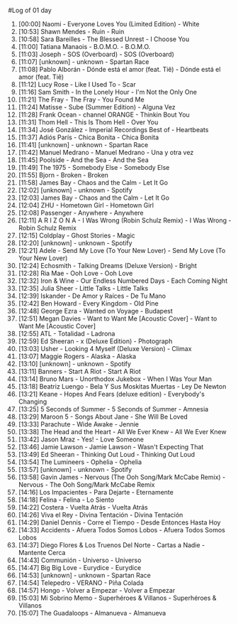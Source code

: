 #Log of 01 day

1. [00:00] Naomi - Everyone Loves You (Limited Edition) - White
1. [10:53] Shawn Mendes - Ruin - Ruin
1. [10:58] Sara Bareilles - The Blessed Unrest - I Choose You
1. [11:00] Tatiana Manaois - B.O.M.O. - B.O.M.O.
1. [11:03] Joseph - SOS (Overboard) - SOS (Overboard)
1. [11:07] [unknown] - unknown - Spartan Race
1. [11:08] Pablo Alborán - Dónde está el amor (feat. Tiê) - Dónde está el amor (feat. Tiê)
1. [11:12] Lucy Rose - Like I Used To - Scar
1. [11:16] Sam Smith - In the Lonely Hour - I'm Not the Only One
1. [11:21] The Fray - The Fray - You Found Me
1. [11:24] Matisse - Sube (Summer Edition) - Alguna Vez
1. [11:28] Frank Ocean - channel ORANGE - Thinkin Bout You
1. [11:31] Thom Hell - This Is Thom Hell - Over You
1. [11:34] José González - Imperial Recordings Best of - Heartbeats
1. [11:37] Adiós París - Chica Bonita - Chica Bonita
1. [11:41] [unknown] - unknown - Spartan Race
1. [11:42] Manuel Medrano - Manuel Medrano - Una y otra vez
1. [11:45] Poolside - And the Sea - And the Sea
1. [11:49] The 1975 - Somebody Else - Somebody Else
1. [11:55] Bjorn - Broken - Broken
1. [11:58] James Bay - Chaos and the Calm - Let It Go
1. [12:02] [unknown] - unknown - Spotify
1. [12:03] James Bay - Chaos and the Calm - Let It Go
1. [12:04] ZHU - Hometown Girl - Hometown Girl
1. [12:08] Passenger - Anywhere - Anywhere
1. [12:11] A R I Z O N A - I Was Wrong (Robin Schulz Remix) - I Was Wrong - Robin Schulz Remix
1. [12:15] Coldplay - Ghost Stories - Magic
1. [12:20] [unknown] - unknown - Spotify
1. [12:21] Adele - Send My Love (To Your New Lover) - Send My Love (To Your New Lover)
1. [12:24] Echosmith - Talking Dreams (Deluxe Version) - Bright
1. [12:28] Ria Mae - Ooh Love - Ooh Love
1. [12:32] Iron & Wine - Our Endless Numbered Days - Each Coming Night
1. [12:35] Julia Sheer - Little Talks - Little Talks
1. [12:39] Iskander - De Amor y Raíces - De Tu Mano
1. [12:42] Ben Howard - Every Kingdom - Old Pine
1. [12:48] George Ezra - Wanted on Voyage - Budapest
1. [12:51] Megan Davies - Want to Want Me [Acoustic Cover] - Want to Want Me [Acoustic Cover]
1. [12:55] ATL - Totalidad - Ladrona
1. [12:59] Ed Sheeran - x (Deluxe Edition) - Photograph
1. [13:03] Usher - Looking 4 Myself (Deluxe Version) - Climax
1. [13:07] Maggie Rogers - Alaska - Alaska
1. [13:10] [unknown] - unknown - Spotify
1. [13:11] Banners - Start A Riot - Start A Riot
1. [13:14] Bruno Mars - Unorthodox Jukebox - When I Was Your Man
1. [13:18] Beatriz Luengo - Bela Y Sus Moskitas Muertas - Ley De Newton
1. [13:21] Keane - Hopes And Fears (deluxe edition) - Everybody's Changing
1. [13:25] 5 Seconds of Summer - 5 Seconds of Summer - Amnesia
1. [13:29] Maroon 5 - Songs About Jane - She Will Be Loved
1. [13:33] Parachute - Wide Awake - Jennie
1. [13:38] The Head and the Heart - All We Ever Knew - All We Ever Knew
1. [13:42] Jason Mraz - Yes! - Love Someone
1. [13:46] Jamie Lawson - Jamie Lawson - Wasn't Expecting That
1. [13:49] Ed Sheeran - Thinking Out Loud - Thinking Out Loud
1. [13:54] The Lumineers - Ophelia - Ophelia
1. [13:57] [unknown] - unknown - Spotify
1. [13:58] Gavin James - Nervous (The Ooh Song/Mark McCabe Remix) - Nervous - The Ooh Song/Mark McCabe Remix
1. [14:16] Los Impacientes - Para Dejarte - Eternamente
1. [14:18] Felina - Felina - Lo Siento
1. [14:22] Costera - Vuelta Atrás - Vuelta Atrás
1. [14:26] Viva el Rey - Divina Tentación - Divina Tentación
1. [14:29] Daniel Dennis - Corre el Tiempo - Desde Entonces Hasta Hoy
1. [14:33] Accidents - Afuera Todos Somos Lobos - Afuera Todos Somos Lobos
1. [14:37] Diego Flores & Los Truenos Del Norte - Cartas a Nadie - Mantente Cerca
1. [14:43] Communión - Universo - Universo
1. [14:47] Big Big Love - Eurydice - Eurydice
1. [14:53] [unknown] - unknown - Spartan Race
1. [14:54] Telepedro - VERANO - Piña Colada
1. [14:57] Hongo - Volver a Empezar - Volver a Empezar
1. [15:03] Mi Sobrino Memo - Superhéroes & Villanos - Superhéroes & Villanos
1. [15:07] The Guadaloops - Almanueva - Almanueva
